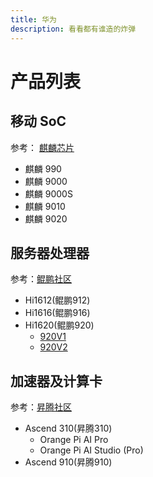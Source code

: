 ```yaml
---
title: 华为
description: 看看都有谁造的炸弹
---
```


# 产品列表

## 移动 SoC

参考： [麒麟芯片](https://www.hisilicon.com/cn/products/Kirin)

- 麒麟 990
- 麒麟 9000
- 麒麟 9000S
- 麒麟 9010
- 麒麟 9020

## 服务器处理器

参考：[鲲鹏社区](https://www.hikunpeng.com/)

- Hi1612(鲲鹏912)
- Hi1616(鲲鹏916)
- Hi1620(鲲鹏920)
    - [920V1](/products/huawei/soc/hi1620)
    - [920V2](/products/huawei/soc/hi1630)

## 加速器及计算卡

参考：[昇腾社区](https://www.hiascend.com/)

- Ascend 310(昇腾310)
    - Orange Pi AI Pro
    - Orange Pi AI Studio (Pro)
- Ascend 910(昇腾910)

